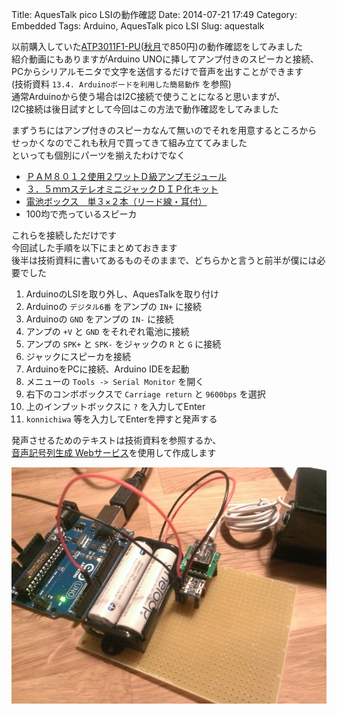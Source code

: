 Title: AquesTalk pico LSIの動作確認
Date: 2014-07-21 17:49
Category: Embedded
Tags: Arduino, AquesTalk pico LSI
Slug: aquestalk

以前購入していた[ATP3011F1-PU](http://www.a-quest.com/products/aquestalkpicolsi.html)([秋月](http://akizukidenshi.com/catalog/g/gI-06220/)で850円)の動作確認をしてみました  
紹介動画にもありますがArduino UNOに挿してアンプ付きのスピーカと接続、  
PCからシリアルモニタで文字を送信するだけで音声を出すことができます  
(技術資料 `13.4. Arduinoボードを利用した簡易動作` を参照)  
通常Arduinoから使う場合はI2C接続で使うことになると思いますが、  
I2C接続は後日試すとして今回はこの方法で動作確認をしてみました

まずうちにはアンプ付きのスピーカなんて無いのでそれを用意するところから  
せっかくなのでこれも秋月で買ってきて組み立ててみました  
といっても個別にパーツを揃えたわけでなく

* [ＰＡＭ８０１２使用２ワットＤ級アンプモジュール](http://akizukidenshi.com/catalog/g/gK-08217/)
* [３．５ｍｍステレオミニジャックＤＩＰ化キット](http://akizukidenshi.com/catalog/g/gK-05363/)
* [電池ボックス　単３×２本（リード線・耳付）](http://akizukidenshi.com/catalog/g/gP-02679/)
* 100均で売っているスピーカ

これらを接続しただけです  
今回試した手順を以下にまとめておきます  
後半は技術資料に書いてあるものそのままで、どちらかと言うと前半が僕には必要でした

1. ArduinoのLSIを取り外し、AquesTalkを取り付け
1. Arduinoの `デジタル6番` をアンプの `IN+` に接続
1. Arduinoの `GND` をアンプの `IN-` に接続
1. アンプの `+V` と `GND` をそれぞれ電池に接続
1. アンプの `SPK+` と `SPK-` をジャックの `R` と `G` に接続
1. ジャックにスピーカを接続
1. ArduinoをPCに接続、Arduino IDEを起動
1. メニューの `Tools -> Serial Monitor` を開く
1. 右下のコンボボックスで `Carriage return` と `9600bps` を選択
1. 上のインプットボックスに `?` を入力してEnter
1. `konnichiwa` 等を入力してEnterを押すと発声する

発声させるためのテキストは技術資料を参照するか、  
[音声記号列生成 Webサービス](http://www.a-quest.com/demo/pico_kanji2roman.html)を使用して作成します

[![AquesTalk pico LSI](/static/images/2014/07/IMAG1027_s.jpg)](/static/images/2014/07/IMAG1027.jpg)
